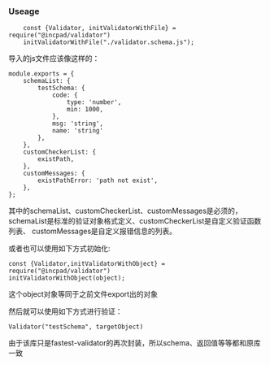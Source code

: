 ### Useage

```$xslt
    const {Validator, initValidatorWithFile} = require("@incpad/validator")
    initValidatorWithFile("./validator.schema.js");
```
导入的js文件应该像这样的：
```$xslt
module.exports = {
    schemaList: {
        testSchema: {
            code: {
                type: 'number',
                min: 1000,
            },
            msg: 'string',
            name: 'string'
        },
    },
    customCheckerList: {
        existPath,
    },
    customMessages: {
        existPathError: 'path not exist',
    },
};
```
其中的schemaList、customCheckerList、customMessages是必须的，  
schemaList是标准的验证对象格式定义、customCheckerList是自定义验证函数列表、
customMessages是自定义报错信息的列表。

或者也可以使用如下方式初始化:
```$xslt
const {Validator,initValidatorWithObject} = require("@incpad/validator")
initValidatorWithObject(object);
```
这个object对象等同于之前文件export出的对象

然后就可以使用如下方式进行验证：
```$xslt
Validator("testSchema", targetObject)
```
由于该库只是fastest-validator的再次封装，所以schema、返回值等等都和原库一致